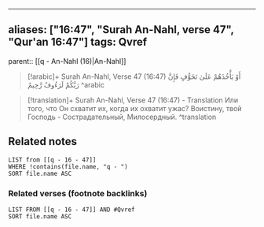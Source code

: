 
---
aliases: ["16:47", "Surah An-Nahl, verse 47", "Qur'an 16:47"]
tags: Qvref
---

parent:: [[q - An-Nahl (16)|An-Nahl]]

> [!arabic]+ Surah An-Nahl, Verse 47 (16:47)
> <span class="quran-arabic">أَوْ يَأْخُذَهُمْ عَلَىٰ تَخَوُّفٍ فَإِنَّ رَبَّكُمْ لَرَءُوفٌ رَّحِيمٌ</span>
^arabic

> [!translation]+ Surah An-Nahl, Verse 47 (16:47) - Translation
> Или того, что Он схватит их, когда их охватит ужас? Воистину, твой Господь - Сострадательный, Милосердный.
^translation



## Related notes
```dataview
LIST from [[q - 16 - 47]]
WHERE !contains(file.name, "q - ")
SORT file.name ASC
```

### Related verses (footnote backlinks)
```dataview
LIST FROM [[q - 16 - 47]] AND #Qvref
SORT file.name ASC
```

